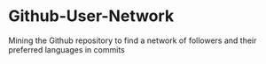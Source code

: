 # Github-User-Network
Mining the Github repository to find a network of followers and their preferred languages in commits
